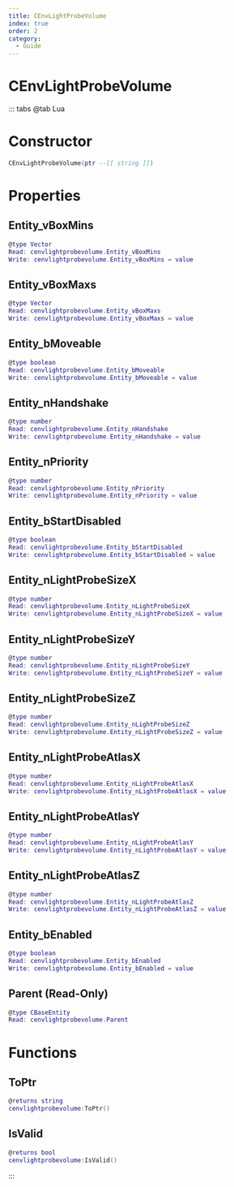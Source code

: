 ```yaml
---
title: CEnvLightProbeVolume
index: true
order: 2
category:
  - Guide
---
```


# CEnvLightProbeVolume

::: tabs
@tab Lua
# Constructor
```lua
CEnvLightProbeVolume(ptr --[[ string ]])
```
# Properties
## Entity_vBoxMins 
```lua
@type Vector
Read: cenvlightprobevolume.Entity_vBoxMins
Write: cenvlightprobevolume.Entity_vBoxMins = value
```
## Entity_vBoxMaxs 
```lua
@type Vector
Read: cenvlightprobevolume.Entity_vBoxMaxs
Write: cenvlightprobevolume.Entity_vBoxMaxs = value
```
## Entity_bMoveable 
```lua
@type boolean
Read: cenvlightprobevolume.Entity_bMoveable
Write: cenvlightprobevolume.Entity_bMoveable = value
```
## Entity_nHandshake 
```lua
@type number
Read: cenvlightprobevolume.Entity_nHandshake
Write: cenvlightprobevolume.Entity_nHandshake = value
```
## Entity_nPriority 
```lua
@type number
Read: cenvlightprobevolume.Entity_nPriority
Write: cenvlightprobevolume.Entity_nPriority = value
```
## Entity_bStartDisabled 
```lua
@type boolean
Read: cenvlightprobevolume.Entity_bStartDisabled
Write: cenvlightprobevolume.Entity_bStartDisabled = value
```
## Entity_nLightProbeSizeX 
```lua
@type number
Read: cenvlightprobevolume.Entity_nLightProbeSizeX
Write: cenvlightprobevolume.Entity_nLightProbeSizeX = value
```
## Entity_nLightProbeSizeY 
```lua
@type number
Read: cenvlightprobevolume.Entity_nLightProbeSizeY
Write: cenvlightprobevolume.Entity_nLightProbeSizeY = value
```
## Entity_nLightProbeSizeZ 
```lua
@type number
Read: cenvlightprobevolume.Entity_nLightProbeSizeZ
Write: cenvlightprobevolume.Entity_nLightProbeSizeZ = value
```
## Entity_nLightProbeAtlasX 
```lua
@type number
Read: cenvlightprobevolume.Entity_nLightProbeAtlasX
Write: cenvlightprobevolume.Entity_nLightProbeAtlasX = value
```
## Entity_nLightProbeAtlasY 
```lua
@type number
Read: cenvlightprobevolume.Entity_nLightProbeAtlasY
Write: cenvlightprobevolume.Entity_nLightProbeAtlasY = value
```
## Entity_nLightProbeAtlasZ 
```lua
@type number
Read: cenvlightprobevolume.Entity_nLightProbeAtlasZ
Write: cenvlightprobevolume.Entity_nLightProbeAtlasZ = value
```
## Entity_bEnabled 
```lua
@type boolean
Read: cenvlightprobevolume.Entity_bEnabled
Write: cenvlightprobevolume.Entity_bEnabled = value
```
## Parent (Read-Only)
```lua
@type CBaseEntity
Read: cenvlightprobevolume.Parent
```
# Functions
## ToPtr
```lua
@returns string
cenvlightprobevolume:ToPtr()
```
## IsValid
```lua
@returns bool
cenvlightprobevolume:IsValid()
```

:::